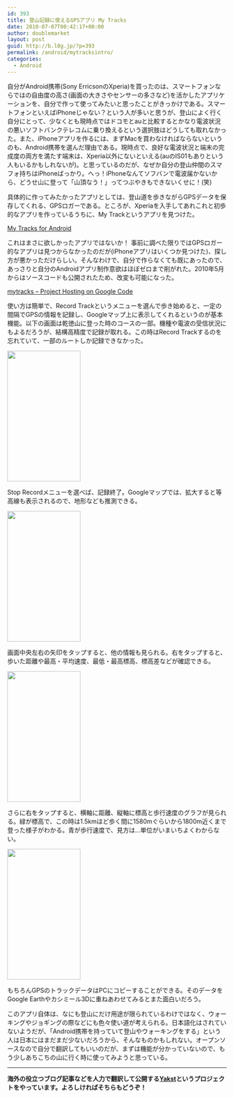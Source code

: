 ```yaml
---
id: 393
title: 登山記録に使えるGPSアプリ My Tracks
date: 2010-07-07T00:42:17+00:00
author: doublemarket
layout: post
guid: http://b.l0g.jp/?p=393
permalink: /android/mytracksintro/
categories:
  - Android
---
```


自分がAndroid携帯(Sony ErricsonのXperia)を買ったのは、スマートフォンならではの自由度の高さ(画面の大きさやセンサーの多さなど)を活かしたアプリケーションを、自分で作って使ってみたいと思ったことがきっかけである。スマートフォンといえばiPhoneじゃない？という人が多いと思うが、登山によく行く自分にとって、少なくとも現時点ではドコモとauと比較するとかなり電波状況の悪いソフトバンクテレコムに乗り換えるという選択肢はどうしても取れなかった。また、iPhoneアプリを作るには、まずMacを買わなければならないというのも、Android携帯を選んだ理由である。現時点で、良好な電波状況と端末の完成度の両方を満たす端末は、Xperia以外にないといえる(auのIS01もありという人もいるかもしれないが)。と思っているのだが、なぜか自分の登山仲間のスマフォ持ちはiPhoneばっかり。へっ！iPhoneなんてソフバンで電波届かないから、どうせ山に登って「山頂なう！」ってつぶやきもできないくせに！(笑)

具体的に作ってみたかったアプリとしては、登山道を歩きながらGPSデータを保存してくれる、GPSロガーである。ところが、Xperiaを入手してあれこれと初歩的なアプリを作っているうちに、My Trackというアプリを見つけた。

[My Tracks for Android](http://mytracks.appspot.com/)

これはまさに欲しかったアプリではないか！ 事前に調べた限りではGPSロガー的なアプリは見つからなかったのだが(iPhoneアプリはいくつか見つけた)、探し方が悪かっただけらしい。そんなわけで、自分で作らなくても既にあったので、あっさりと自分のAndroidアプリ制作意欲はほぼゼロまで削がれた。2010年5月からはソースコードも公開されたため、改変も可能になった。

[mytracks &#8211; Project Hosting on Google Code](http://code.google.com/p/mytracks/)

使い方は簡単で、Record Trackというメニューを選んで歩き始めると、一定の間隔でGPSの情報を記録し、Googleマップ上に表示してくれるというのが基本機能。以下の画面は乾徳山に登った時のコースの一部。機種や電波の受信状況にもよるだろうが、結構高精度で記録が取れる。この時はRecord Trackするのを忘れていて、一部のルートしか記録できなかった。

[<img src="http://b.l0g.jp/wp-content/uploads/01-168x300.png" alt="" title="01" width="168" height="300" class="alignnone size-medium wp-image-394" />](http://b.l0g.jp/wp-content/uploads/2010/07/01.png)

Stop Recordメニューを選べば、記録終了。Googleマップでは、拡大すると等高線も表示されるので、地形なども推測できる。

[<img src="http://b.l0g.jp/wp-content/uploads/02-168x300.png" alt="" title="02" width="168" height="300" class="alignnone size-medium wp-image-395" />](http://b.l0g.jp/wp-content/uploads/2010/07/02.png)

画面中央左右の矢印をタップすると、他の情報も見られる。右をタップすると、歩いた距離や最高・平均速度、最低・最高標高、標高差などが確認できる。

[<img src="http://b.l0g.jp/wp-content/uploads/03-168x300.png" alt="" title="03" width="168" height="300" class="alignnone size-medium wp-image-396" />](http://b.l0g.jp/wp-content/uploads/2010/07/03.png)

さらに右をタップすると、横軸に距離、縦軸に標高と歩行速度のグラフが見られる。緑が標高で、この時は1.5kmほど歩く間に1580mぐらいから1800m近くまで登った様子がわかる。青が歩行速度で、見方は…単位がいまいちよくわからない。

[<img src="http://b.l0g.jp/wp-content/uploads/04-168x300.png" alt="" title="04" width="168" height="300" class="alignnone size-medium wp-image-397" />](http://b.l0g.jp/wp-content/uploads/2010/07/04.png)

もちろんGPSのトラックデータはPCにコピーすることができる。そのデータをGoogle Earthやカシミール3Dに重ねあわせてみるとまた面白いだろう。

このアプリ自体は、なにも登山にだけ用途が限られているわけではなく、ウォーキングやジョギングの際などにも色々使い道が考えられる。日本語化はされていないようだが、「Android携帯を持っていて登山やウォーキングをする」という人は日本にはまだまだ少ないだろうから、そんなものかもしれない。オープンソースなので自分で翻訳してもいいのだが、まずは機能が分かっていないので、もう少しあちこちの山に行く時に使ってみようと思っている。

* * *

**海外の役立つブログ記事などを人力で翻訳して公開する[Yakst](https://yakst.com/ja)というプロジェクトをやっています。よろしければそちらもどうぞ！**
